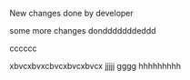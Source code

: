 New changes done by developer

some more changes dondddddddeddd


cccccc

xbvcxbvxcbvcxbvcxbvcx
jjjjj gggg hhhhhhhhh
